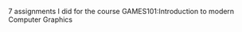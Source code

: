 7 assignments I did for the course GAMES101:Introduction to modern Computer Graphics<a href="https://sites.cs.ucsb.edu/~lingqi/teaching/games101.html" target="_blank">
